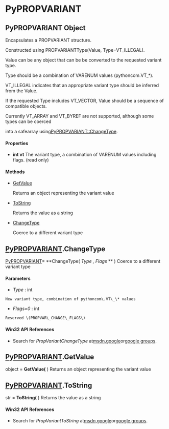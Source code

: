 # PyPROPVARIANT

## PyPROPVARIANT Object

Encapsulates a PROPVARIANT structure\. 

Constructed using PROPVARIANTType\(Value, Type\=VT\_ILLEGAL\)\. 

Value can be any object that can be be converted to the requested variant type\. 

Type should be a combination of VARENUM values \(pythoncom\.VT\_\*\)\. 

VT\_ILLEGAL indicates that an appropriate variant type should be inferred from the Value\. 

If the requested Type includes VT\_VECTOR, Value should be a sequence of compatible objects\. 

Currently VT\_ARRAY and VT\_BYREF are not supported, although some types can be coerced 

into a safearray using[PyPROPVARIANT::ChangeType](PyPROPVARIANT.md#pypropvariantchangetype)\.

#### Properties

  -  **int vt** 
    The variant type, a combination of VARENUM values including flags\.  \(read only\)

#### Methods


  - [GetValue](PyPROPVARIANT.md#pypropvariantgetvalue)

    Returns an object representing the variant value&nbsp;

  - [ToString](PyPROPVARIANT.md#pypropvarianttostring)

    Returns the value as a string&nbsp;

  - [ChangeType](PyPROPVARIANT.md#pypropvariantchangetype)

    Coerce to a different variant type&nbsp;

## [PyPROPVARIANT](#pypropvariant)\.ChangeType

[PyPROPVARIANT](#pypropvariant)\= **ChangeType\( *Type*  *, Flags* ** \)
Coerce to a different variant type

#### Parameters


  -  *Type* : int

    New variant type, combination of pythoncom\.VT\_\* values

  -  *Flags\=0* : int

    Reserved \(PROPVAR\_CHANGE\_FLAGS\)

#### Win32 API References


  - Search for *PropVariantChangeType* at[msdn](#http://search.msdn.microsoft.com/search/results.aspx?view=msdn&query=propvariantchangetype),[google](#http://www.google.com/search?q=propvariantchangetype)or[google groups](#http://groups.google.com/groups?q=propvariantchangetype)\.

## [PyPROPVARIANT](#pypropvariant)\.GetValue

object \= **GetValue\(** \)
Returns an object representing the variant value

## [PyPROPVARIANT](#pypropvariant)\.ToString

str \= **ToString\(** \)
Returns the value as a string

#### Win32 API References


  - Search for *PropVariantToString* at[msdn](#http://search.msdn.microsoft.com/search/results.aspx?view=msdn&query=propvarianttostring),[google](#http://www.google.com/search?q=propvarianttostring)or[google groups](#http://groups.google.com/groups?q=propvarianttostring)\.